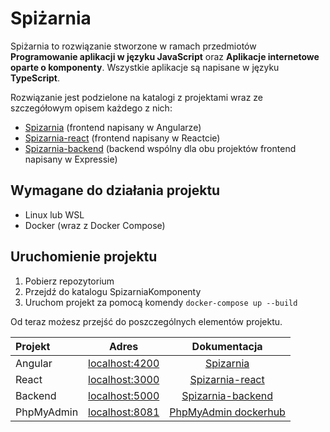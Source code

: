 # Spiżarnia

Spiżarnia to rozwiązanie stworzone w ramach przedmiotów **Programowanie aplikacji w języku JavaScript** oraz **Aplikacje internetowe oparte o komponenty**. Wszystkie aplikacje są napisane w języku **TypeScript**.

Rozwiązanie jest podzielone na katalogi z projektami wraz ze szczegółowym opisem każdego z nich:

* [Spizarnia](/Spizarnia/README.md) (frontend napisany w Angularze)
* [Spizarnia-react](/Spizarnia-react/README.md) (frontend napisany w Reactcie)
* [Spizarnia-backend](/Spizarnia-backend/README.md) (backend wspólny dla obu projektów frontend napisany w Expressie)


## Wymagane do działania projektu
* Linux lub WSL
* Docker (wraz z Docker Compose)

## Uruchomienie projektu
1. Pobierz repozytorium
2. Przejdź do katalogu SpizarniaKomponenty
3. Uruchom projekt za pomocą komendy ```docker-compose up --build```

Od teraz możesz przejść do poszczególnych elementów projektu. 

|Projekt|Adres|Dokumentacja|
|:---|:--:|:--:|
|Angular|<localhost:4200>|[Spizarnia](/Spizarnia/README.md)|
|React|<localhost:3000>|[Spizarnia-react](/Spizarnia-react/README.md)|
|Backend|<localhost:5000>|[Spizarnia-backend](/Spizarnia-backend/README.md)|
|PhpMyAdmin|<localhost:8081>|[PhpMyAdmin dockerhub](https://hub.docker.com/_/phpmyadmin)|




    